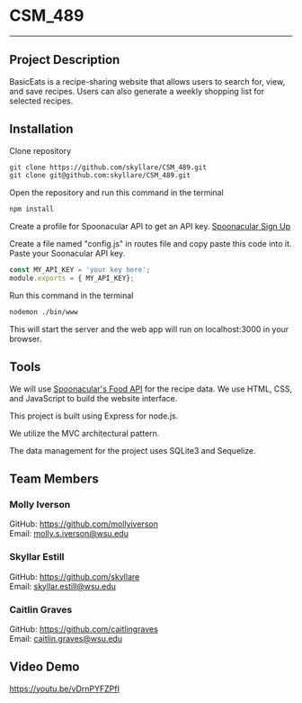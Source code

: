 # CSM_489
***
## Project Description
BasicEats is a recipe-sharing website that allows users to search for, view, and save recipes. Users can also generate a weekly shopping list for selected recipes.

## Installation

Clone repository
```bash
git clone https://github.com/skyllare/CSM_489.git
git clone git@github.com:skyllare/CSM_489.git
```
Open the repository and run this command in the terminal
```bash
npm install
```

Create  a profile for Spoonacular API to get an API key. 
[Spoonacular Sign Up](https://spoonacular.com/food-api/console#Dashboard)

Create a file named "config.js" in routes file and copy paste this code into it. Paste your Soonacular API key.
```javascript
const MY_API_KEY = 'your key here';
module.exports = { MY_API_KEY};
```
Run this command in the terminal
```bash
nodemon ./bin/www
```
This will start the server and the web app will run on localhost:3000 in  your browser.
## Tools
We will use [Spoonacular's Food API](https://spoonacular.com/food-api) for the recipe data. We use HTML, CSS, and JavaScript to build the website interface.

This project is built using Express for node.js.

We utilize the MVC architectural pattern.

The data management for the project uses SQLite3 and Sequelize.

## Team Members
### Molly Iverson
GitHub: https://github.com/mollyiverson <br>
Email: molly.s.iverson@wsu.edu

### Skyllar Estill 
GitHub: https://github.com/skyllare <br>
Email: skyllar.estill@wsu.edu

### Caitlin Graves
GitHub: https://github.com/caitlingraves <br>
Email: caitlin.graves@wsu.edu

## Video Demo
https://youtu.be/vDrnPYFZPfI
